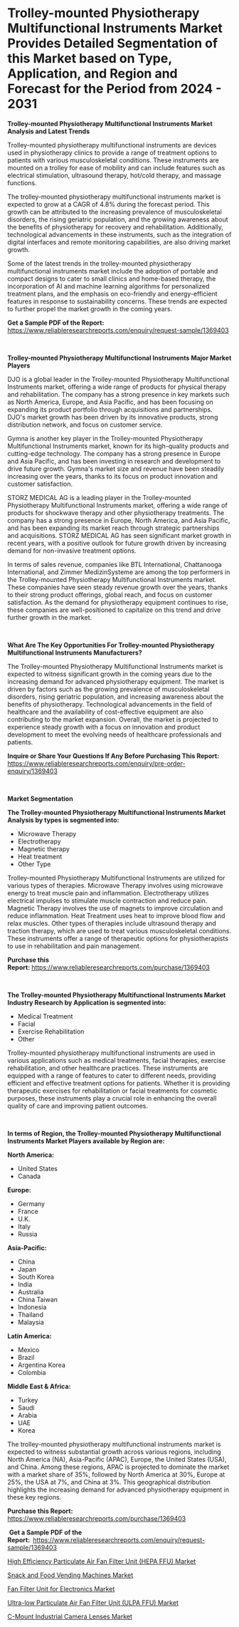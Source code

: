 <p><h1>Trolley-mounted Physiotherapy Multifunctional Instruments Market Provides Detailed Segmentation of this Market based on Type, Application, and Region and Forecast for the Period from 2024 - 2031</h1></p><p><strong>Trolley-mounted Physiotherapy Multifunctional Instruments Market Analysis and Latest Trends</strong></p>
<p><p>Trolley-mounted physiotherapy multifunctional instruments are devices used in physiotherapy clinics to provide a range of treatment options to patients with various musculoskeletal conditions. These instruments are mounted on a trolley for ease of mobility and can include features such as electrical stimulation, ultrasound therapy, hot/cold therapy, and massage functions.</p><p>The trolley-mounted physiotherapy multifunctional instruments market is expected to grow at a CAGR of 4.8% during the forecast period. This growth can be attributed to the increasing prevalence of musculoskeletal disorders, the rising geriatric population, and the growing awareness about the benefits of physiotherapy for recovery and rehabilitation. Additionally, technological advancements in these instruments, such as the integration of digital interfaces and remote monitoring capabilities, are also driving market growth.</p><p>Some of the latest trends in the trolley-mounted physiotherapy multifunctional instruments market include the adoption of portable and compact designs to cater to small clinics and home-based therapy, the incorporation of AI and machine learning algorithms for personalized treatment plans, and the emphasis on eco-friendly and energy-efficient features in response to sustainability concerns. These trends are expected to further propel the market growth in the coming years.</p></p>
<p><strong>Get a Sample PDF of the Report:&nbsp;</strong> <a href="https://www.reliableresearchreports.com/enquiry/request-sample/1369403">https://www.reliableresearchreports.com/enquiry/request-sample/1369403</a></p>
<p>&nbsp;</p>
<p><strong>Trolley-mounted Physiotherapy Multifunctional Instruments Major Market Players</strong></p>
<p><p>DJO is a global leader in the Trolley-mounted Physiotherapy Multifunctional Instruments market, offering a wide range of products for physical therapy and rehabilitation. The company has a strong presence in key markets such as North America, Europe, and Asia Pacific, and has been focusing on expanding its product portfolio through acquisitions and partnerships. DJO's market growth has been driven by its innovative products, strong distribution network, and focus on customer service.</p><p>Gymna is another key player in the Trolley-mounted Physiotherapy Multifunctional Instruments market, known for its high-quality products and cutting-edge technology. The company has a strong presence in Europe and Asia Pacific, and has been investing in research and development to drive future growth. Gymna's market size and revenue have been steadily increasing over the years, thanks to its focus on product innovation and customer satisfaction.</p><p>STORZ MEDICAL AG is a leading player in the Trolley-mounted Physiotherapy Multifunctional Instruments market, offering a wide range of products for shockwave therapy and other physiotherapy treatments. The company has a strong presence in Europe, North America, and Asia Pacific, and has been expanding its market reach through strategic partnerships and acquisitions. STORZ MEDICAL AG has seen significant market growth in recent years, with a positive outlook for future growth driven by increasing demand for non-invasive treatment options.</p><p>In terms of sales revenue, companies like BTL International, Chattanooga International, and Zimmer MedizinSysteme are among the top performers in the Trolley-mounted Physiotherapy Multifunctional Instruments market. These companies have seen steady revenue growth over the years, thanks to their strong product offerings, global reach, and focus on customer satisfaction. As the demand for physiotherapy equipment continues to rise, these companies are well-positioned to capitalize on this trend and drive further growth in the market.</p></p>
<p>&nbsp;</p>
<p><strong>What Are The Key Opportunities For Trolley-mounted Physiotherapy Multifunctional Instruments Manufacturers?</strong></p>
<p><p>The Trolley-mounted Physiotherapy Multifunctional Instruments market is expected to witness significant growth in the coming years due to the increasing demand for advanced physiotherapy equipment. The market is driven by factors such as the growing prevalence of musculoskeletal disorders, rising geriatric population, and increasing awareness about the benefits of physiotherapy. Technological advancements in the field of healthcare and the availability of cost-effective equipment are also contributing to the market expansion. Overall, the market is projected to experience steady growth with a focus on innovation and product development to meet the evolving needs of healthcare professionals and patients.</p></p>
<p><strong>Inquire or Share Your Questions If Any Before Purchasing This Report:</strong> <a href="https://www.reliableresearchreports.com/enquiry/pre-order-enquiry/1369403">https://www.reliableresearchreports.com/enquiry/pre-order-enquiry/1369403</a></p>
<p>&nbsp;</p>
<p><strong>Market Segmentation</strong></p>
<p><strong>The Trolley-mounted Physiotherapy Multifunctional Instruments Market Analysis by types is segmented into:</strong></p>
<p><ul><li>Microwave Therapy</li><li>Electrotherapy</li><li>Magnetic therapy</li><li>Heat treatment</li><li>Other Type</li></ul></p>
<p><p>Trolley-mounted Physiotherapy Multifunctional Instruments are utilized for various types of therapies. Microwave Therapy involves using microwave energy to treat muscle pain and inflammation. Electrotherapy utilizes electrical impulses to stimulate muscle contraction and reduce pain. Magnetic Therapy involves the use of magnets to improve circulation and reduce inflammation. Heat Treatment uses heat to improve blood flow and relax muscles. Other types of therapies include ultrasound therapy and traction therapy, which are used to treat various musculoskeletal conditions. These instruments offer a range of therapeutic options for physiotherapists to use in rehabilitation and pain management.</p></p>
<p><strong>Purchase this Report:&nbsp;</strong><a href="https://www.reliableresearchreports.com/purchase/1369403">https://www.reliableresearchreports.com/purchase/1369403</a></p>
<p>&nbsp;</p>
<p><strong>The Trolley-mounted Physiotherapy Multifunctional Instruments Market Industry Research by Application is segmented into:</strong></p>
<p><ul><li>Medical Treatment</li><li>Facial</li><li>Exercise Rehabilitation</li><li>Other</li></ul></p>
<p><p>Trolley-mounted physiotherapy multifunctional instruments are used in various applications such as medical treatments, facial therapies, exercise rehabilitation, and other healthcare practices. These instruments are equipped with a range of features to cater to different needs, providing efficient and effective treatment options for patients. Whether it is providing therapeutic exercises for rehabilitation or facial treatments for cosmetic purposes, these instruments play a crucial role in enhancing the overall quality of care and improving patient outcomes.</p></p>
<p>&nbsp;</p>
<p><strong>In terms of Region, the Trolley-mounted Physiotherapy Multifunctional Instruments Market Players available by Region are:</strong></p>
<p>
    <p> <strong> North America: </strong>
        <ul>
            <li>United States</li>
            <li>Canada</li>
        </ul>
        </p> 
    <p> <strong> Europe: </strong>
        <ul>
            <li>Germany</li>
            <li>France</li>
            <li>U.K.</li>
            <li>Italy</li>
            <li>Russia</li>
        </ul>
        </p> 
    <p> <strong> Asia-Pacific: </strong>
        <ul>
            <li>China</li>
            <li>Japan</li>
            <li>South Korea</li>
            <li>India</li>
            <li>Australia</li>
            <li>China Taiwan</li>
            <li>Indonesia</li>
            <li>Thailand</li>
            <li>Malaysia</li>
        </ul>
        </p> 
    <p> <strong> Latin America: </strong>
        <ul>
            <li>Mexico</li>
            <li>Brazil</li>
            <li>Argentina Korea</li>
            <li>Colombia</li>
        </ul>
        </p> 
    <p> <strong> Middle East & Africa: </strong>
        <ul>
            <li>Turkey</li>
            <li>Saudi</li>
            <li>Arabia</li>
            <li>UAE</li>
            <li>Korea</li>
        </ul>
    </p>
    </p>
<p><p>The trolley-mounted physiotherapy multifunctional instruments market is expected to witness substantial growth across various regions, including North America (NA), Asia-Pacific (APAC), Europe, the United States (USA), and China. Among these regions, APAC is projected to dominate the market with a market share of 35%, followed by North America at 30%, Europe at 25%, the USA at 7%, and China at 3%. This geographical distribution highlights the increasing demand for advanced physiotherapy equipment in these key regions.</p></p>
<p><strong>Purchase this Report: </strong><a href="https://www.reliableresearchreports.com/purchase/1369403">https://www.reliableresearchreports.com/purchase/1369403</a></p>
<p>&nbsp;<strong>Get a Sample PDF of the Report:&nbsp;&nbsp;</strong><a href="https://www.reliableresearchreports.com/enquiry/request-sample/1369403">https://www.reliableresearchreports.com/enquiry/request-sample/1369403</a></p>
<p><strong></strong></p>
<p><p><a href="https://medium.com/p/bfeb1667b939/edit">High Efficiency Particulate Air Fan Filter Unit (HEPA FFU) Market</a></p><p><a href="https://medium.com/p/e8d16ba6ab2b/edit">Snack and Food Vending Machines Market</a></p><p><a href="https://medium.com/p/41ad74150150/edit">Fan Filter Unit for Electronics Market</a></p><p><a href="https://medium.com/p/f3dc90bf9d41/edit">Ultra-low Particulate Air Fan Filter Unit (ULPA FFU) Market</a></p><p><a href="https://medium.com/p/0c0b0018c526/edit">C-Mount Industrial Camera Lenses Market</a></p></p>